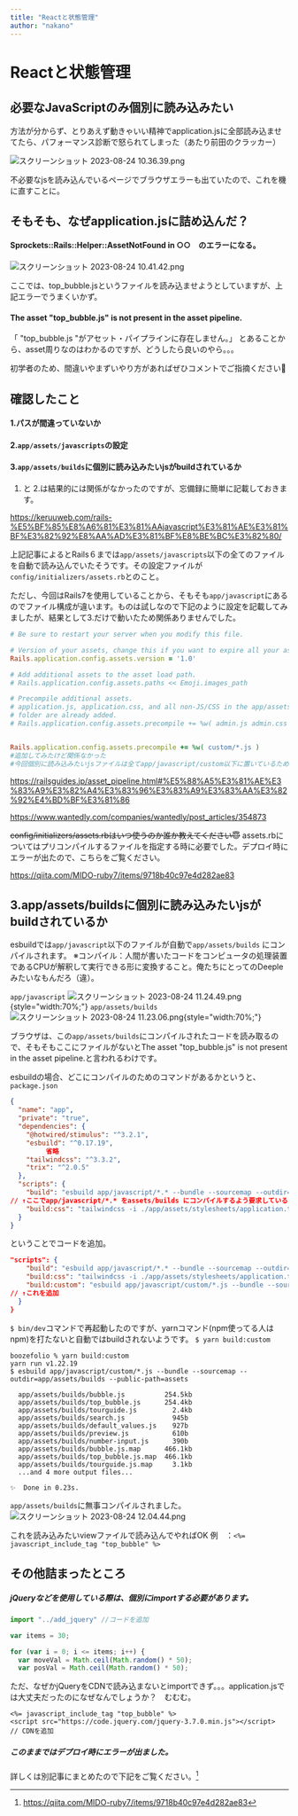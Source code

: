 ```yaml
---
title: "Reactと状態管理"
author: "nakano"
---
```


# Reactと状態管理

## 必要なJavaScriptのみ個別に読み込みたい
方法が分からず、とりあえず動きゃいい精神でapplication.jsに全部読み込ませてたら、パフォーマンス診断で怒られてしまった（あたり前田のクラッカー）

![スクリーンショット 2023-08-24 10.36.39.png](https://qiita-image-store.s3.ap-northeast-1.amazonaws.com/0/2817989/743aa93d-a3a3-8071-7f88-1fca0294d52e.png)

不必要なjsを読み込んでいるページでブラウザエラーも出ていたので、これを機に直すことに。

## そもそも、なぜapplication.jsに詰め込んだ？
#### Sprockets::Rails::Helper::AssetNotFound in ○○　のエラーになる。
![スクリーンショット 2023-08-24 10.41.42.png](https://qiita-image-store.s3.ap-northeast-1.amazonaws.com/0/2817989/fb89c801-9288-bbc4-d97f-a3c7a215204a.png)

ここでは、top_bubble.jsというファイルを読み込ませようとしていますが、上記エラーでうまくいかず。

#### The asset "top_bubble.js" is not present in the asset pipeline.
「 "top_bubble.js "がアセット・パイプラインに存在しません。」
とあることから、asset周りなのはわかるのですが、どうしたら良いのやら。。。

初学者のため、間違いやまずいやり方があればぜひコメントでご指摘ください🙏

## 確認したこと
#### 1.パスが間違っていないか
#### 2.```app/assets/javascripts```の設定
#### 3.```app/assets/builds```に個別に読み込みたいjsがbuildされているか

 1. と 2.は結果的には関係がなかったのですが、忘備録に簡単に記載しておきます。

https://keruuweb.com/rails-%E5%BF%85%E8%A6%81%E3%81%AAjavascript%E3%81%AE%E3%81%BF%E3%82%92%E8%AA%AD%E3%81%BF%E8%BE%BC%E3%82%80/

上記記事によるとRails６までは```app/assets/javascripts```以下の全てのファイルを自動で読み込んでいたそうです。その設定ファイルが```config/initializers/assets.rb```とのこと。

ただし、今回はRails7を使用していることから、そもそも```app/javascript```にあるのでファイル構成が違います。ものは試しなので下記のように設定を記載してみましたが、結果として3.だけで動いたため関係ありませんでした。

```config/initializers/assets.rb
# Be sure to restart your server when you modify this file.

# Version of your assets, change this if you want to expire all your assets.
Rails.application.config.assets.version = '1.0'

# Add additional assets to the asset load path.
# Rails.application.config.assets.paths << Emoji.images_path

# Precompile additional assets.
# application.js, application.css, and all non-JS/CSS in the app/assets
# folder are already added.
# Rails.application.config.assets.precompile += %w( admin.js admin.css )


Rails.application.config.assets.precompile += %w( custom/*.js ) 
#追加してみたけど関係なかった
#今回個別に読み込みたいjsファイルは全てapp/javascript/custom以下に置いているためcustom/*.jsとなっている
```


https://railsguides.jp/asset_pipeline.html#%E5%88%A5%E3%81%AE%E3%83%A9%E3%82%A4%E3%83%96%E3%83%A9%E3%83%AA%E3%82%92%E4%BD%BF%E3%81%86

https://www.wantedly.com/companies/wantedly/post_articles/354873

~~config/initializers/assets.rbはいつ使うのか誰か教えてください😇~~
assets.rbについてはプリコンパイルするファイルを指定する時に必要でした。デプロイ時にエラーが出たので、こちらをご覧ください。

https://qiita.com/MIDO-ruby7/items/9718b40c97e4d282ae83

## 3.app/assets/buildsに個別に読み込みたいjsがbuildされているか
esbuildでは```app/javascript```以下のファイルが自動で```app/assets/builds```
にコンパイルされます。
※コンパイル：人間が書いたコードをコンピュータの処理装置であるCPUが解釈して実行できる形に変換すること。俺たちにとってのDeepleみたいなもんだろ（違）。

[](https://e-words.jp/w/%E3%82%B3%E3%83%B3%E3%83%91%E3%82%A4%E3%83%AB.html)

```app/javascript```
![スクリーンショット 2023-08-24 11.24.49.png](https://qiita-image-store.s3.ap-northeast-1.amazonaws.com/0/2817989/755d02ce-5a43-2b1b-a97a-97031c85a304.png){style="width:70%;"}
```app/assets/builds```
![スクリーンショット 2023-08-24 11.23.06.png](https://qiita-image-store.s3.ap-northeast-1.amazonaws.com/0/2817989/fe49e055-9cfd-db64-9b5c-a80f46b5ea79.png){style="width:70%;"}

ブラウザは、この```app/assets/builds```にコンパイルされたコードを読み取るので、そもそもここにファイルがないとThe asset "top_bubble.js" is not present in the asset pipeline.と言われるわけです。

esbuildの場合、どこにコンパイルのためのコマンドがあるかというと、```package.json```
```package.json
{
  "name": "app",
  "private": "true",
  "dependencies": {
    "@hotwired/stimulus": "^3.2.1",
    "esbuild": "^0.17.19",
         省略
    "tailwindcss": "^3.3.2",
    "trix": "^2.0.5"
  },
  "scripts": {
    "build": "esbuild app/javascript/*.* --bundle --sourcemap --outdir=app/assets/builds --public-path=assets",
// ↑ここでapp/javascript/*.* をassets/builds にコンパイルするよう要求している
    "build:css": "tailwindcss -i ./app/assets/stylesheets/application.tailwind.css -o ./app/assets/builds/application.css --minify"
  }
}
```

ということでコードを追加。
```package.json
"scripts": {
    "build": "esbuild app/javascript/*.* --bundle --sourcemap --outdir=app/assets/builds --public-path=assets",
    "build:css": "tailwindcss -i ./app/assets/stylesheets/application.tailwind.css -o ./app/assets/builds/application.css --minify",
    "build:custom": "esbuild app/javascript/custom/*.js --bundle --sourcemap --outdir=app/assets/builds --public-path=assets"
// ↑これを追加
  }
}
```
```$ bin/dev```コマンドで再起動したのですが、yarnコマンド(npm使ってる人はnpm)を打たないと自動ではbuildされないようです。
```$ yarn build:custom```
```
boozefolio % yarn build:custom
yarn run v1.22.19
$ esbuild app/javascript/custom/*.js --bundle --sourcemap --outdir=app/assets/builds --public-path=assets

  app/assets/builds/bubble.js          254.5kb
  app/assets/builds/top_bubble.js      254.4kb
  app/assets/builds/tourguide.js         2.4kb
  app/assets/builds/search.js            945b 
  app/assets/builds/default_values.js    927b 
  app/assets/builds/preview.js           610b 
  app/assets/builds/number-input.js      390b 
  app/assets/builds/bubble.js.map      466.1kb
  app/assets/builds/top_bubble.js.map  466.1kb
  app/assets/builds/tourguide.js.map     3.1kb
  ...and 4 more output files...

✨  Done in 0.23s.
```
```app/assets/builds```に無事コンパイルされました。
![スクリーンショット 2023-08-24 12.04.44.png](https://qiita-image-store.s3.ap-northeast-1.amazonaws.com/0/2817989/456ecb30-b439-5b26-c71e-89a62f340fc1.png)

これを読み込みたいviewファイルで読み込んでやればOK
例　：```<%= javascript_include_tag "top_bubble" %>```

## その他詰まったところ
##### jQueryなどを使用している際は、個別にimportする必要があります。
```app/javascript/custom/top_bubble.js
import "../add_jquery" //コードを追加

var items = 30; 

for (var i = 0; i <= items; i++) {
  var moveVal = Math.ceil(Math.random() * 50); 
  var posVal = Math.ceil(Math.random() * 50);
```

ただ、なぜかjQueryをCDNで読み込まないとimportできず。。。application.jsでは大丈夫だったのになぜなんでしょうか？　むむむ。

```
<%= javascript_include_tag "top_bubble" %>
<script src="https://code.jquery.com/jquery-3.7.0.min.js"></script>
// CDNを追加
```
##### このままではデプロイ時にエラーが出ました。
詳しくは別記事にまとめたので下記をご覧ください。[^1]

[^1]: https://qiita.com/MIDO-ruby7/items/9718b40c97e4d282ae83
